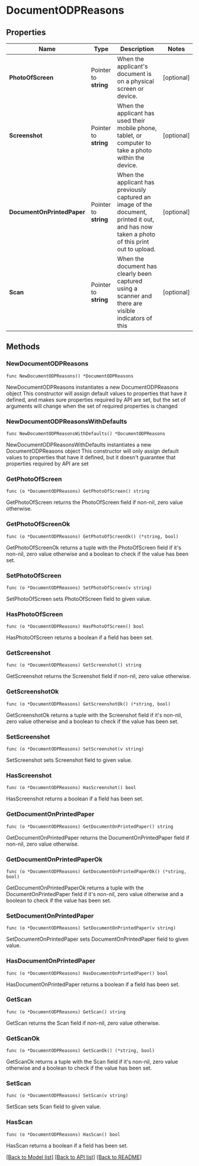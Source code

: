 # DocumentODPReasons

## Properties

Name | Type | Description | Notes
------------ | ------------- | ------------- | -------------
**PhotoOfScreen** | Pointer to **string** | When the applicant&#39;s document is on a physical screen or device. | [optional] 
**Screenshot** | Pointer to **string** | When the applicant has used their mobile phone, tablet, or computer to take a photo within the device. | [optional] 
**DocumentOnPrintedPaper** | Pointer to **string** | When the applicant has previously captured an image of the document, printed it out, and has now taken a photo of this print out to upload. | [optional] 
**Scan** | Pointer to **string** | When the document has clearly been captured using a scanner and there are visible indicators of this | [optional] 

## Methods

### NewDocumentODPReasons

`func NewDocumentODPReasons() *DocumentODPReasons`

NewDocumentODPReasons instantiates a new DocumentODPReasons object
This constructor will assign default values to properties that have it defined,
and makes sure properties required by API are set, but the set of arguments
will change when the set of required properties is changed

### NewDocumentODPReasonsWithDefaults

`func NewDocumentODPReasonsWithDefaults() *DocumentODPReasons`

NewDocumentODPReasonsWithDefaults instantiates a new DocumentODPReasons object
This constructor will only assign default values to properties that have it defined,
but it doesn't guarantee that properties required by API are set

### GetPhotoOfScreen

`func (o *DocumentODPReasons) GetPhotoOfScreen() string`

GetPhotoOfScreen returns the PhotoOfScreen field if non-nil, zero value otherwise.

### GetPhotoOfScreenOk

`func (o *DocumentODPReasons) GetPhotoOfScreenOk() (*string, bool)`

GetPhotoOfScreenOk returns a tuple with the PhotoOfScreen field if it's non-nil, zero value otherwise
and a boolean to check if the value has been set.

### SetPhotoOfScreen

`func (o *DocumentODPReasons) SetPhotoOfScreen(v string)`

SetPhotoOfScreen sets PhotoOfScreen field to given value.

### HasPhotoOfScreen

`func (o *DocumentODPReasons) HasPhotoOfScreen() bool`

HasPhotoOfScreen returns a boolean if a field has been set.

### GetScreenshot

`func (o *DocumentODPReasons) GetScreenshot() string`

GetScreenshot returns the Screenshot field if non-nil, zero value otherwise.

### GetScreenshotOk

`func (o *DocumentODPReasons) GetScreenshotOk() (*string, bool)`

GetScreenshotOk returns a tuple with the Screenshot field if it's non-nil, zero value otherwise
and a boolean to check if the value has been set.

### SetScreenshot

`func (o *DocumentODPReasons) SetScreenshot(v string)`

SetScreenshot sets Screenshot field to given value.

### HasScreenshot

`func (o *DocumentODPReasons) HasScreenshot() bool`

HasScreenshot returns a boolean if a field has been set.

### GetDocumentOnPrintedPaper

`func (o *DocumentODPReasons) GetDocumentOnPrintedPaper() string`

GetDocumentOnPrintedPaper returns the DocumentOnPrintedPaper field if non-nil, zero value otherwise.

### GetDocumentOnPrintedPaperOk

`func (o *DocumentODPReasons) GetDocumentOnPrintedPaperOk() (*string, bool)`

GetDocumentOnPrintedPaperOk returns a tuple with the DocumentOnPrintedPaper field if it's non-nil, zero value otherwise
and a boolean to check if the value has been set.

### SetDocumentOnPrintedPaper

`func (o *DocumentODPReasons) SetDocumentOnPrintedPaper(v string)`

SetDocumentOnPrintedPaper sets DocumentOnPrintedPaper field to given value.

### HasDocumentOnPrintedPaper

`func (o *DocumentODPReasons) HasDocumentOnPrintedPaper() bool`

HasDocumentOnPrintedPaper returns a boolean if a field has been set.

### GetScan

`func (o *DocumentODPReasons) GetScan() string`

GetScan returns the Scan field if non-nil, zero value otherwise.

### GetScanOk

`func (o *DocumentODPReasons) GetScanOk() (*string, bool)`

GetScanOk returns a tuple with the Scan field if it's non-nil, zero value otherwise
and a boolean to check if the value has been set.

### SetScan

`func (o *DocumentODPReasons) SetScan(v string)`

SetScan sets Scan field to given value.

### HasScan

`func (o *DocumentODPReasons) HasScan() bool`

HasScan returns a boolean if a field has been set.


[[Back to Model list]](../README.md#documentation-for-models) [[Back to API list]](../README.md#documentation-for-api-endpoints) [[Back to README]](../README.md)


